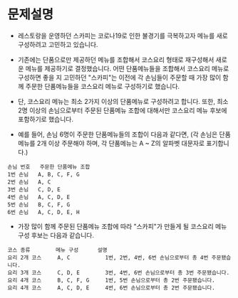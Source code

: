 # 문제설명
- 레스토랑을 운영하던 스카피는 코로나19로 인한 불경기를 극복하고자 메뉴를 새로 구성하려고 고민하고 있습니다.
- 기존에는 단품으로만 제공하던 메뉴를 조합해서 코스요리 형태로 재구성해서 새로운 메뉴를 제공하기로 결정했습니다. 어떤 단품메뉴들을 조합해서 코스요리 메뉴로 구성하면 좋을 지 고민하던 "스카피"는 이전에 각 손님들이 주문할 때 가장 많이 함께 주문한 단품메뉴들을 코스요리 메뉴로 구성하기로 했습니다.
- 단, 코스요리 메뉴는 최소 2가지 이상의 단품메뉴로 구성하려고 합니다. 또한, 최소 2명 이상의 손님으로부터 주문된 단품메뉴 조합에 대해서만 코스요리 메뉴 후보에 포함하기로 했습니다.

- 예를 들어, 손님 6명이 주문한 단품메뉴들의 조합이 다음과 같다면, (각 손님은 단품메뉴를 2개 이상 주문해야 하며, 각 단품메뉴는 A ~ Z의 알파벳 대문자로 표기합니다.)
  
```
손님 번호	주문한 단품메뉴 조합
1번 손님	A, B, C, F, G
2번 손님	A, C
3번 손님	C, D, E
4번 손님	A, C, D, E
5번 손님	B, C, F, G
6번 손님	A, C, D, E, H
```
- 가장 많이 함께 주문된 단품메뉴 조합에 따라 "스카피"가 만들게 될 코스요리 메뉴 구성 후보는 다음과 같습니다.
```
코스 종류	     메뉴 구성	    설명
요리 2개 코스	 A, C	        1번, 2번, 4번, 6번 손님으로부터 총 4번 주문됐습니다.
요리 3개 코스	 C, D, E	    3번, 4번, 6번 손님으로부터 총 3번 주문됐습니다.
요리 4개 코스	 B, C, F, G	    1번, 5번 손님으로부터 총 2번 주문됐습니다.
요리 4개 코스	 A, C, D, E	    4번, 6번 손님으로부터 총 2번 주문됐습니다.
```